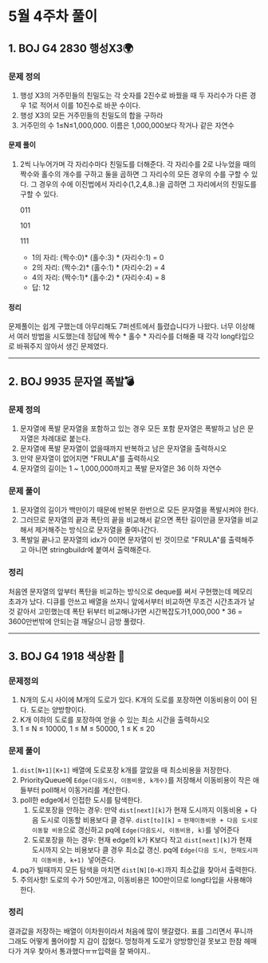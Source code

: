 # 5월 4주차 풀이
## 1. BOJ G4 2830 행성X3🌍
### 문제 정의

1. 행성 X3의 거주민들의 친밀도는 각 숫자를 2진수로 바꿨을 때 두 자리수가 다른 경우 1로 적어서 이를 10진수로 바꾼 수이다.
2. 행성 X3의 모든 거주민들의 친밀도의 합을 구하라
3. 거주민의 수 1≤N≤1,000,000. 이름은 1,000,000보다 작거나 같은 자연수

#### 문제 풀이

1. 2씩 나누어가며 각 자리수마다 친밀도를 더해준다. 각 자리수를 2로 나누었을 때의 짝수와 홀수의 개수를 구하고 둘을 곱하면 그 자리수의 모든 경우의 수를 구할 수 있다. 그 경우의 수에 이진법에서 자리수(1,2,4,8..)을 곱하면 그 자리에서의 친밀도를 구할 수 있다.

    011

    101

    111

    - 1의 자리: (짝수:0)* (홀수:3) * (자리수:1) = 0
    - 2의 자리: (짝수:2)* (홀수:1) * (자리수:2) = 4
    - 4의 자리: (짝수:1)* (홀수:2) * (자리수:4) = 8
    - 답: 12

#### 정리

문제풀이는 쉽게 구했는데 아무리해도 7퍼센트에서 틀렸습니다가 나왔다. 너무 이상해서 여러 방법을 시도했는데 정답에 짝수 * 홀수 * 자리수를 더해줄 때 각각 long타입으로 바꿔주지 않아서 생긴 문제였다.

----

## 2. BOJ 9935 문자열 폭발💣
### 문제 정의

1. 문자열에 폭발 문자열을 포함하고 있는 경우 모든 포함 문자열은 폭발하고 남은 문자열은 차례대로 붙는다.
2. 문자열에 폭발 문자열이 없을때까지 반복하고 남은 문자열을 출력하시오
3. 만약 문자열이 없어지면 "FRULA"를 출력하시오
4. 문자열의 길이는 1 ~ 1,000,000까지고 폭발 문자열은 36 이하 자연수

### 문제 풀이

1. 문자열의 길이가 백만이기 때문에 반복문 한번으로 모든 문자열을 폭발시켜야 한다.
2. 그러므로 문자열의 끝과 폭탄의 끝을 비교해서 같으면 폭탄 길이만큼 문자열을 비교해서 제거해주는 방식으로 문자열을 줄여나간다.
3. 폭발일 끝나고 문자열의 idx가 0이면 문자열이 빈 것이므로 "FRULA"를 출력해주고 아니면 stringbuildr에 붙여서 출력해준다.

### 정리

처음엔 문자열의 앞부터 폭탄을 비교하는 방식으로 deque를 써서 구현했는데 메모리 초과가 났다. 디큐를 안쓰고 배열을 쓰자니 앞에서부터 비교하면 무조건 시간초과가 날 것 같아서 고민했는데 폭탄 뒤부터 비교해나가면 시간복잡도가1,000,000 * 36 = 3600만번밖에 안되는걸 깨달으니 금방 풀렸다.

---
## 3. BOJ G4 1918 색상환 🎨
### 문제정의

1. N개의 도시 사이에 M개의 도로가 있다. K개의 도로를 포장하면 이동비용이 0이 된다. 도로는 양방향이다.
2. K개 이하의 도로를 포장하여 얻을 수 있는 최소 시간을 출력하시오
3. 1 ≤ N ≤ 10000, 1 ≤ M ≤ 50000, 1 ≤ K ≤ 20

### 문제 풀이

1. `dist[N+1][K+1]` 배열에 도로포장 k개를 깔았을 때 최소비용을 저장한다.
2. PriorityQueue에 `Edge(다음도시, 이동비용, k개수)`를 저장해서 이동비용이 작은 애들부터 poll해서 이동거리를 계산한다.
3. poll한 edge에서 인접한 도시를 탐색한다.
    1. 도로포장을 안하는 경우: 만약 `dist[next][k]`가 현재 도시까지 이동비용 + 다음 도시로 이동할 비용보다 클 경우. `dist[to][k]` = `현재이동비용 + 다음 도시로 이동할 비용`으로 갱신하고 pq에 `Edge(다음도시, 이동비용, k)`를 넣어준다
    2. 도로포장을 하는 경우: 현재 edge의 k가 K보다 작고 `dist[next][k]`가 현재 도시까지 오는 비용보다 클 경우 최소값 갱신. pq에 `Edge(다음 도시, 현재도시까지 이동비용, k+1) `넣어준다.
4. pq가 빌때까지 모든 탐색을 마치면 `dist[N][0~K]`까지 최소값을 찾아서 출력한다.
5. 주의사항! 도로의 수가 50만개고, 이동비용은 100만이므로 long타입을 사용해야 한다.

### 정리

결과값을 저장하는 배열이 이차원이라서 처음에 많이 헷갈렸다. 표를 그리면서 푸니까 그래도 어떻게 풀어야할 지 감이 잡혔다. 멍청하게 도로가 양방향인걸 못보고 한참 헤매다가 겨우 찾아서 통과했다ㅠㅠ입력을 잘 봐야지..